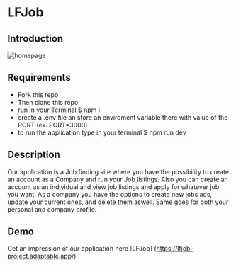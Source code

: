 # **LFJob**

## Introduction

![homepage](images/image.png)

## Requirements

- Fork this repo
- Then clone this repo
- run in your Terminal  $ npm i
- create a .env file an store an enviroment variable there with value  of the PORT (ex. PORT=3000)
- to run the application type in your terminal $ npm run dev 

## Description

Our application is a Job finding site where you have the possibility to create an account as a Company and
run your Job listings. Also you can create an account as an individual and view job listings and apply for 
whatever job you want. As a company you have the options to create new jobs ads, update your current ones, and delete them aswell. Same goes for both your personal and company profile.

## Demo

Get an impression of our application here
[LFJob] (https://lfjob-project.adaptable.app/)